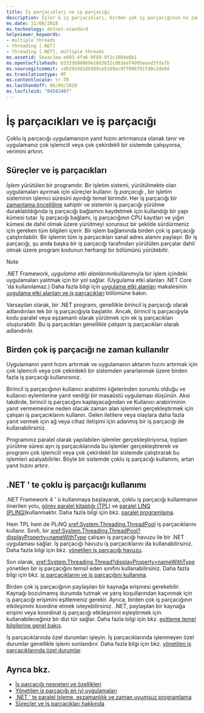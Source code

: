 ```yaml
---
title: İş parçacıkları ve iş parçacığı
description: İşler & iş parçacıkları, birden çok iş parçacığının ne zaman kullanılacağı &, .NET 'teki yanıt hızını veya aktarım hızını artırmak için iş parçacığı kullanımı hakkında bilgi edinin.
ms.date: 11/08/2018
ms.technology: dotnet-standard
helpviewer_keywords:
- multiple threads
- threading [.NET]
- threading [.NET], multiple threads
ms.assetid: 5baac3aa-e603-4fa6-9f89-0f2c1084e6b1
ms.openlocfilehash: b332db80069e18d3b52cd03eef4995eaad3fda7b
ms.sourcegitcommit: cdb295dd1db589ce5169ac9ff096f01fd0c2da9d
ms.translationtype: MT
ms.contentlocale: tr-TR
ms.lasthandoff: 06/09/2020
ms.locfileid: "84583407"
---
```

# <a name="threads-and-threading"></a>İş parçacıkları ve iş parçacığı

Çoklu iş parçacığı uygulamanızın yanıt hızını artırmanıza olanak tanır ve uygulamanız çok işlemcili veya çok çekirdekli bir sistemde çalışıyorsa, verimini artırın.

## <a name="processes-and-threads"></a>Süreçler ve iş parçacıkları

*İşlem* yürütülen bir programdır. Bir işletim sistemi, yürütülmekte olan uygulamaları ayırmak için süreçler kullanır. *İş parçacığı* , bir işletim sisteminin işlemci süresini ayırdığı temel birimdir. Her iş parçacığı bir [zamanlama önceliğine](scheduling-threads.md) sahiptir ve sistemin iş parçacığı yürütme duraklatıldığında iş parçacığı bağlamını kaydetmek için kullandığı bir yapı kümesi tutar. İş parçacığı bağlamı, iş parçacığının CPU kayıtları ve yığın kümesi de dahil olmak üzere yürütmeyi sorunsuz bir şekilde sürdürmeniz için gereken tüm bilgileri içerir. Bir işlem bağlamında birden çok iş parçacığı çalıştırılabilir. Bir işlemin tüm iş parçacıkları sanal adres alanını paylaşır. Bir iş parçacığı, şu anda başka bir iş parçacığı tarafından yürütülen parçalar dahil olmak üzere program kodunun herhangi bir bölümünü yürütebilir.

> [!NOTE]
> .NET Framework, *uygulama etki alanlarının*kullanımıyla bir işlem içindeki uygulamaları yalıtmak için bir yol sağlar. (Uygulama etki alanları .NET Core 'da kullanılamaz.) Daha fazla bilgi için [uygulama etki alanları](../../framework/app-domains/application-domains.md) makalesinin [uygulama etki alanları ve iş parçacıkları](../../framework/app-domains/application-domains.md#application-domains-and-threads) bölümüne bakın.

Varsayılan olarak, bir .NET programı, genellikle *birincil* iş parçacığı olarak adlandırılan tek bir iş parçacığıyla başlatılır. Ancak, birincil iş parçacığıyla kodu paralel veya eşzamanlı olarak yürütmek için ek iş parçacıkları oluşturabilir. Bu iş parçacıkları genellikle *çalışan* iş parçacıkları olarak adlandırılır.

## <a name="when-to-use-multiple-threads"></a>Birden çok iş parçacığı ne zaman kullanılır

Uygulamanın yanıt hızını artırmak ve uygulamanın aktarım hızını artırmak için çok işlemcili veya çok çekirdekli bir sistemden yararlanmak üzere birden fazla iş parçacığı kullanırsınız.

Birincil iş parçacığının kullanıcı arabirimi öğelerinden sorumlu olduğu ve kullanıcı eylemlerine yanıt verdiği bir masaüstü uygulaması düşünün. Aksi takdirde, birincil iş parçacığını kaplayacağından ve Kullanıcı arabiriminin yanıt vermemesine neden olacak zaman alan işlemleri gerçekleştirmek için çalışan iş parçacıklarını kullanın. Gelen iletilere veya olaylara daha fazla yanıt vermek için ağ veya cihaz iletişimi için adanmış bir iş parçacığı de kullanabilirsiniz.

Programınız paralel olarak yapılabilen işlemler gerçekleştiriyorsa, toplam yürütme süresi ayrı iş parçacıklarında bu işlemler gerçekleştirerek ve programı çok işlemcili veya çok çekirdekli bir sistemde çalıştırarak bu işlemleri azalyabilirler. Böyle bir sistemde çoklu iş parçacığı kullanımı, artan yanıt hızını artırır.

## <a name="how-to-use-multithreading-in-net"></a>.NET ' te çoklu iş parçacığı kullanımı

.NET Framework 4 ' ü kullanmaya başlayarak, çoklu iş parçacığı kullanmanın önerilen yolu, [görev paralel kitaplığı (TPL)](../parallel-programming/task-parallel-library-tpl.md) ve [paralel LINQ (PLINQ)](../parallel-programming/introduction-to-plinq.md)kullanmaktır. Daha fazla bilgi için bkz. [paralel programlama](../parallel-programming/index.md).

Hem TPL hem de PLıNQ <xref:System.Threading.ThreadPool> iş parçacıklarını kullanır. Sınıfı, bir <xref:System.Threading.ThreadPool?displayProperty=nameWithType> çalışan iş parçacığı havuzu ile bir .NET uygulaması sağlar. İş parçacığı havuzu iş parçacıklarını da kullanabilirsiniz. Daha fazla bilgi için bkz. [yönetilen iş parçacığı havuzu](the-managed-thread-pool.md).

Son olarak, <xref:System.Threading.Thread?displayProperty=nameWithType> yönetilen bir iş parçacığını temsil eden sınıfını kullanabilirsiniz. Daha fazla bilgi için bkz. [iş parçacıklarını ve iş parçacığını kullanma](using-threads-and-threading.md).

Birden çok iş parçacığının paylaşılan bir kaynağa erişmesi gerekebilir. Kaynağı bozulmamış durumda tutmak ve yarış koşullarından kaçınmak için iş parçacığı erişimini eşitlemeniz gerekir. Ayrıca, birden çok iş parçacığının etkileşimini koordine etmek isteyebilirsiniz. .NET, paylaşılan bir kaynağa erişimi veya koordinat iş parçacığı etkileşimini eşleştirmek için kullanabileceğiniz bir dizi tür sağlar. Daha fazla bilgi için bkz. [eşitleme temel bilgilerine genel bakış](overview-of-synchronization-primitives.md).

İş parçacıklarında özel durumları işleyin. İş parçacıklarında işlenmeyen özel durumlar genellikle işlemi sonlandırır. Daha fazla bilgi için bkz. [yönetilen iş parçacıklarında özel durumlar](exceptions-in-managed-threads.md).

## <a name="see-also"></a>Ayrıca bkz.

- [İş parçacığı nesneleri ve özellikleri](threading-objects-and-features.md)
- [Yönetilen iş parçacığı en iyi uygulamaları](managed-threading-best-practices.md)
- [.NET ' te paralel Işleme, eşzamanlılık ve zaman uyumsuz programlama](../parallel-processing-and-concurrency.md)
- [Süreçler ve Iş parçacıkları hakkında](/windows/desktop/procthread/about-processes-and-threads)
